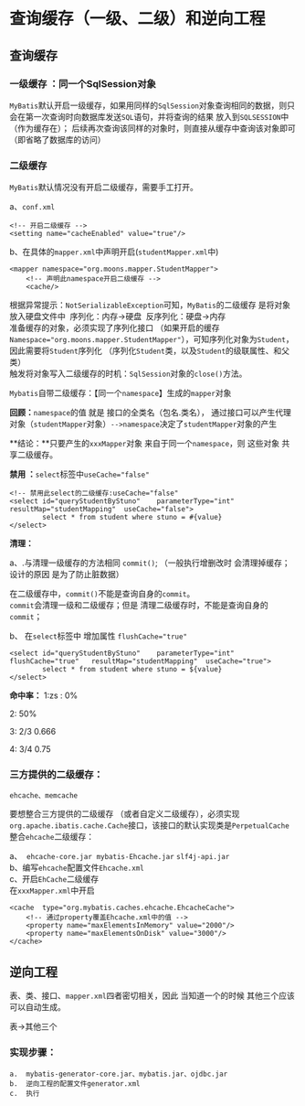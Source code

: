 # 查询缓存（一级、二级）和逆向工程



## 查询缓存



###  一级缓存 ：同一个SqlSession对象

`MyBatis`默认开启一级缓存，如果用同样的`SqlSession`对象查询相同的数据，则只会在第一次查询时向数据库发送`SQL`语句，并将查询的结果 放入到`SQLSESSION`中（作为缓存在）；
后续再次查询该同样的对象时，则直接从缓存中查询该对象即可（即省略了数据库的访问）	



### 二级缓存

`MyBatis`默认情况没有开启二级缓存，需要手工打开。

a、`conf.xml`

```
<!-- 开启二级缓存 -->
<setting name="cacheEnabled" value="true"/>
```

b、在具体的`mapper.xml`中声明开启(`studentMapper.xml`中)

```
<mapper namespace="org.moons.mapper.StudentMapper">
	<!-- 声明此namespace开启二级缓存 -->
	<cache/>
```

根据异常提示：`NotSerializableException`可知，`MyBatis`的二级缓存 是将对象 放入硬盘文件中
​	序列化：内存->硬盘
​	反序列化：硬盘->内存
​	
准备缓存的对象，必须实现了序列化接口 （如果开启的缓存`Namespace="org.moons.mapper.StudentMapper"`），可知序列化对象为`Student`，因此需要将`Student`序列化 （序列化`Student`类，以及`Student`的级联属性、和父类）
​	
触发将对象写入二级缓存的时机：`SqlSession`对象的`close()`方法。

`Mybatis`自带二级缓存：【同一个`namespace`】生成的`mapper`对象



**回顾：**`namespace`的值 就是 接口的全类名（包名.类名）， 通过接口可以产生代理对象（`studentMapper`对象）`-->namespace`决定了`studentMapper`对象的产生



**结论：**只要产生的`xxxMapper`对象 来自于同一个`namespace`，则 这些对象 共享二级缓存。



**禁用 ：**`select`标签中`useCache="false"`



```
<!-- 禁用此select的二级缓存:useCache="false"
<select id="queryStudentByStuno" 	parameterType="int"  	resultMap="studentMapping"  useCache="false">
		select * from student where stuno = #{value}
</select>
```





**清理：**

a、.与清理一级缓存的方法相同
`commit()`; （一般执行增删改时 会清理掉缓存；设计的原因 是为了防止脏数据）

在二级缓存中，`commit()`不能是查询自身的`commit`。
​	
`commit`会清理一级和二级缓存；但是 清理二级缓存时，不能是查询自身的`commit`；

b、 在`select`标签中 增加属性 `flushCache="true"`



```
<select id="queryStudentByStuno" 	parameterType="int" flushCache="true" 	resultMap="studentMapping"  useCache="true">
		select * from student where stuno = ${value}
</select>
```





**命中率：**
1:zs :		0%  

2:    		50%

3: 2/3  	0.666

4: 3/4  	0.75



### 三方提供的二级缓存：

`ehcache、memcache`

要想整合三方提供的二级缓存 （或者自定义二级缓存），必须实现`org.apache.ibatis.cache.Cache`接口，该接口的默认实现类是`PerpetualCache`
​		
整合`ehcache`二级缓存：

a、
​	`ehcache-core.jar`
​	`mybatis-Ehcache.jar`
​	`slf4j-api.jar`
​		
b、编写`ehcache`配置文件`Ehcache.xml`
​	
c、开启`EhCache`二级缓存
​	
在`xxxMapper.xml`中开启

```
<cache  type="org.mybatis.caches.ehcache.EhcacheCache">
	<!-- 通过property覆盖Ehcache.xml中的值 -->
	<property name="maxElementsInMemory" value="2000"/>
	<property name="maxElementsOnDisk" value="3000"/>
</cache>
```


## 逆向工程

表、类、接口、`mapper.xml`四者密切相关，因此 当知道一个的时候  其他三个应该可以自动生成。

表->其他三个


### 实现步骤：

```
a.  mybatis-generator-core.jar、mybatis.jar、ojdbc.jar
b.  逆向工程的配置文件generator.xml
c.  执行
```

